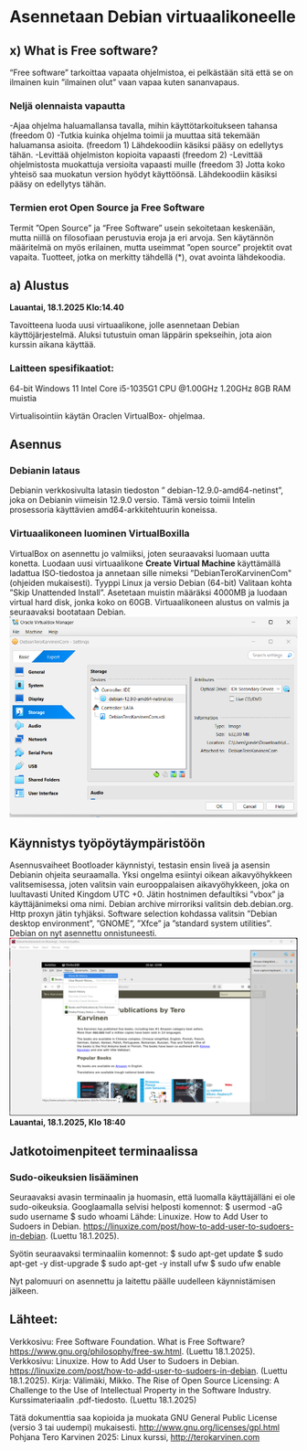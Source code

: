 # Asennetaan Debian virtuaalikoneelle

## x) What is Free software?

“Free software” tarkoittaa vapaata ohjelmistoa, ei pelkästään sitä että se on ilmainen kuin ”ilmainen olut” vaan vapaa kuten sananvapaus.
### Neljä olennaista vapautta
-Ajaa ohjelma haluamallansa tavalla, mihin käyttötarkoitukseen tahansa (freedom 0)
-Tutkia kuinka ohjelma toimii ja muuttaa sitä tekemään haluamansa asioita. (freedom 1) Lähdekoodiin käsiksi pääsy on edellytys tähän.
-Levittää ohjelmiston kopioita vapaasti (freedom 2)
-Levittää ohjelmistosta muokattuja versioita vapaasti muille (freedom 3) Jotta koko yhteisö saa muokatun version hyödyt käyttöönsä. Lähdekoodiin käsiksi pääsy on edellytys tähän.

### Termien erot Open Source ja Free Software
Termit ”Open Source” ja “Free Software” usein sekoitetaan keskenään, mutta niillä on filosofiaan perustuvia eroja ja eri arvoja. Sen käytännön määritelmä on myös erilainen, mutta useimmat ”open source” projektit ovat vapaita.
 Tuotteet, jotka on merkitty tähdellä (*), ovat avointa lähdekoodia.

## a)	Alustus 
**Lauantai, 18.1.2025 Klo:14.40**


Tavoitteena luoda uusi virtuaalikone, jolle asennetaan Debian käyttöjärjestelmä. Aluksi tutustuin oman läppärin spekseihin, jota aion kurssin aikana käyttää. 

### Laitteen spesifikaatiot:
64-bit Windows 11
Intel Core i5-1035G1 CPU @1.00GHz  1.20GHz
8GB RAM muistia

Virtualisointiin käytän Oraclen VirtualBox- ohjelmaa.

## Asennus

### Debianin lataus
Debianin verkkosivulta latasin tiedoston ” debian-12.9.0-amd64-netinst”, joka on Debianin viimeisin 12.9.0 versio. Tämä versio toimii Intelin prosessoria käyttävien amd64-arkkitehtuurin koneissa.

### Virtuaalikoneen luominen VirtualBoxilla
VirtualBox on asennettu jo valmiiksi, joten seuraavaksi luomaan uutta konetta.
Luodaan uusi virtuaalikone **Create Virtual Machine** käyttämällä ladattua ISO-tiedostoa ja annetaan sille nimeksi ”DebianTeroKarvinenCom" (ohjeiden mukaisesti).
Tyyppi Linux ja versio Debian (64-bit) Valitaan kohta ”Skip Unattended Install”. 
Asetetaan muistin määräksi 4000MB ja luodaan virtual hard disk, jonka koko on 60GB. 
Virtuaalikoneen alustus on valmis ja seuraavaksi bootataan Debian.
 ![Kuvakaappaus](kuvakaappaus1.png)

## Käynnistys työpöytäympäristöön

Asennusvaiheet
Bootloader käynnistyi, testasin ensin liveä ja asensin Debianin ohjeita seuraamalla. 
Yksi ongelma esiintyi oikean aikavyöhykkeen valitsemisessa, joten valitsin vain eurooppalaisen aikavyöhykkeen, joka on luultavasti United Kingdom UTC +0. 
Jätin hostnimen defaultiksi ”vbox” ja käyttäjänimeksi oma nimi. Debian archive mirroriksi valitsin deb.debian.org. Http proxyn jätin tyhjäksi. 
Software selection kohdassa valitsin ”Debian desktop environment”, ”GNOME”, ”Xfce” ja ”standard system utilities”. 
Debian on nyt asennettu onnistuneesti.
 ![Kuvakaappaus](kuvakaappaus2.png)
**Lauantai, 18.1.2025, Klo 18:40**

## Jatkotoimenpiteet terminaalissa

### Sudo-oikeuksien lisääminen
Seuraavaksi avasin terminaalin ja huomasin, että luomalla käyttäjälläni ei ole sudo-oikeuksia. Googlaamalla selvisi helposti komennot:
$ usermod -aG sudo username
$ sudo whoami
Lähde: Linuxize. How to Add User to Sudoers in Debian. https://linuxize.com/post/how-to-add-user-to-sudoers-in-debian. (Luettu 18.1.2025).

Syötin seuraavaksi terminaaliin komennot:
$ sudo apt-get update
$ sudo apt-get -y dist-upgrade
$ sudo apt-get -y install ufw
$ sudo ufw enable

Nyt palomuuri on asennettu ja laitettu päälle uudelleen käynnistämisen jälkeen.

## Lähteet: 

Verkkosivu: Free Software Foundation. What is Free Software? https://www.gnu.org/philosophy/free-sw.html. (Luettu 18.1.2025).
Verkkosivu: Linuxize. How to Add User to Sudoers in Debian. https://linuxize.com/post/how-to-add-user-to-sudoers-in-debian. (Luettu 18.1.2025).
Kirja: Välimäki, Mikko. The Rise of Open Source Licensing: A Challenge to the Use of Intellectual Property in the Software Industry. Kurssimateriaalin .pdf-tiedosto. (Luettu 18.1.2025)


Tätä dokumenttia saa kopioida ja muokata GNU General Public License (versio 3 tai uudempi) mukaisesti. http://www.gnu.org/licenses/gpl.html
Pohjana Tero Karvinen 2025: Linux kurssi, http://terokarvinen.com
